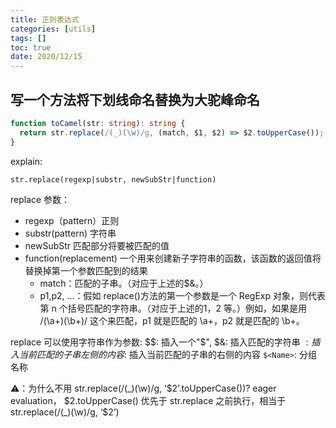 ```yaml
---
title: 正则表达式
categories: [utils]
tags: []
toc: true
date: 2020/12/15
---
```


## 写一个方法将下划线命名替换为大驼峰命名

```ts
function toCamel(str: string): string {
  return str.replace(/(_)(\w)/g, (match, $1, $2) => $2.toUpperCase());
}
```

explain:

`str.replace(regexp|substr, newSubStr|function)`

replace 参数：

- regexp（pattern）正则
- substr(pattern) 字符串
- newSubStr 匹配部分将要被匹配的值
- function(replacement) 一个用来创建新子字符串的函数，该函数的返回值将替换掉第一个参数匹配到的结果
  - match：匹配的子串。（对应于上述的$&。）
  - p1,p2, ...：假如 replace()方法的第一个参数是一个 RegExp 对象，则代表第 n 个括号匹配的字符串。（对应于上述的$1，$2 等。）例如，如果是用 /(\a+)(\b+)/ 这个来匹配，p1 就是匹配的 \a+，p2 就是匹配的 \b+。

replace 可以使用字符串作为参数:
$$: 插入一个"$",
$&: 插入匹配的字符串
$`:插入当前匹配的子串左侧的内容 `$: 插入当前匹配的子串的右侧的内容
`$<Name>`: 分组名称

⚠️：为什么不用 str.replace(/(_)(\w)/g, ‘$2’.toUpperCase())?
eager evaluation， $2.toUpperCase() 优先于 str.replace 之前执行，相当于 str.replace(/(_)(\w)/g, ‘$2’)
